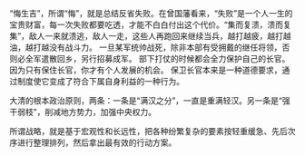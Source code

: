 “悔生吉”，所谓“悔”，就是总结反省失败。在曾国藩看来，“失败”是一个人一生的宝贵财富，每一次失败都要吃透，才能不白白付出这个代价。“集而复溃，溃而复集”，敌人一来就溃逃，敌人一走，这些人再跑回来继续当兵，越打越疲，越打越油，越打越没有战斗力。
一旦某军统帅战死，除非本部有受拥戴的继任将领，否则必全军遣散回乡，另行招募成军。 部下打仗的时候都会全力保护自己的长官。因为只有保住长官，你才有个人发展的机会。 保卫长官本来是一种道德要求，通过制度使它变成了符合下属自身利益的一种行为。

大清的根本政治原则，两条：一条是“满汉之分”，一直是重满轻汉。另一条是“强干弱枝”，削减地方势力，加强中央权力。

所谓战略，就是基于宏观性和长远性，把各种纷繁复杂的要素按轻重缓急、先后次序进行整理排列，然后拿出最有效的行动方案。
